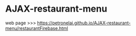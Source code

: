 # AJAX-restaurant-menu

web page >>>    https://petronelai.github.io/AJAX-restaurant-menu/restaurantFirebase.html
